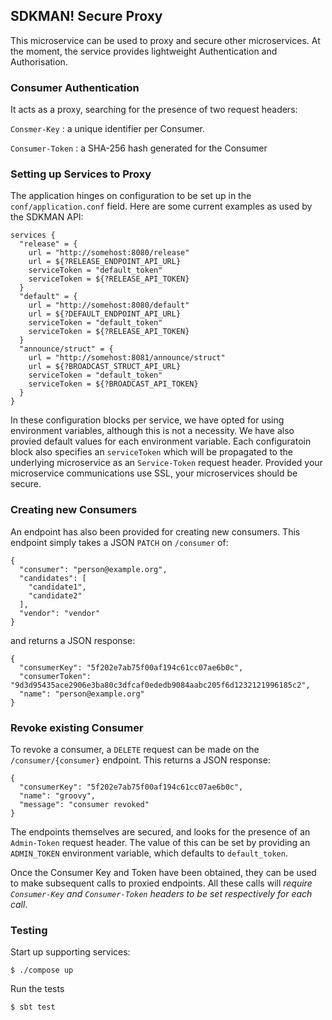 ## SDKMAN! Secure Proxy

This microservice can be used to proxy and secure other microservices. At the moment, the service provides lightweight Authentication and Authorisation.

### Consumer Authentication

It acts as a proxy, searching for the presence of two request headers:

`Consmer-Key` : a unique identifier per Consumer.

`Consumer-Token` : a SHA-256 hash generated for the Consumer

### Setting up Services to Proxy

The application hinges on configuration to be set up in the `conf/application.conf` field. Here are some current examples as used by the SDKMAN API:

    services {
      "release" = {
        url = "http://somehost:8080/release"
        url = ${?RELEASE_ENDPOINT_API_URL}
        serviceToken = "default_token"
        serviceToken = ${?RELEASE_API_TOKEN}
      }
      "default" = {
        url = "http://somehost:8080/default"
        url = ${?DEFAULT_ENDPOINT_API_URL}
        serviceToken = "default_token"
        serviceToken = ${?RELEASE_API_TOKEN}
      }
      "announce/struct" = {
        url = "http://somehost:8081/announce/struct"
        url = ${?BROADCAST_STRUCT_API_URL}
        serviceToken = "default_token"
        serviceToken = ${?BROADCAST_API_TOKEN}
      }
    }

In these configuration blocks per service, we have opted for using environment variables, although this is not a necessity. We have also provied default values for each environment variable. Each configuratoin block also specifies an `serviceToken` which will be propagated to the underlying microservice as an `Service-Token` request header. Provided your microservice communications use SSL, your microservices should be secure.


### Creating new Consumers

An endpoint has also been provided for creating new consumers. This endpoint simply takes a JSON `PATCH` on `/consumer` of:

    {
      "consumer": "person@example.org",
      "candidates": [
        "candidate1",
        "candidate2"
      ],
      "vendor": "vendor"
    }

and returns a JSON response:

    {
      "consumerKey": "5f202e7ab75f00af194c61cc07ae6b0c",
      "consumerToken": "9d3d95435ace2906e3ba80c3dfcaf0ededb9084aabc205f6d1232121996185c2",
      "name": "person@example.org"
    }

### Revoke existing Consumer

To revoke a consumer, a `DELETE` request can be made on the `/consumer/{consumer}` endpoint. This returns a JSON response:

    {
      "consumerKey": "5f202e7ab75f00af194c61cc07ae6b0c",
      "name": "groovy",
      "message": "consumer revoked"
    }

The endpoints themselves are secured, and looks for the presence of an `Admin-Token` request header. The value of this can be set by providing an `ADMIN_TOKEN` environment variable, which defaults to `default_token`.

Once the Consumer Key and Token have been obtained, they can be used to make subsequent calls to proxied endpoints. All these calls will _require `Consumer-Key` and `Consumer-Token` headers to be set respectively for each call_.


### Testing

Start up supporting services:

```
$ ./compose up
```

Run the tests

```
$ sbt test
```
